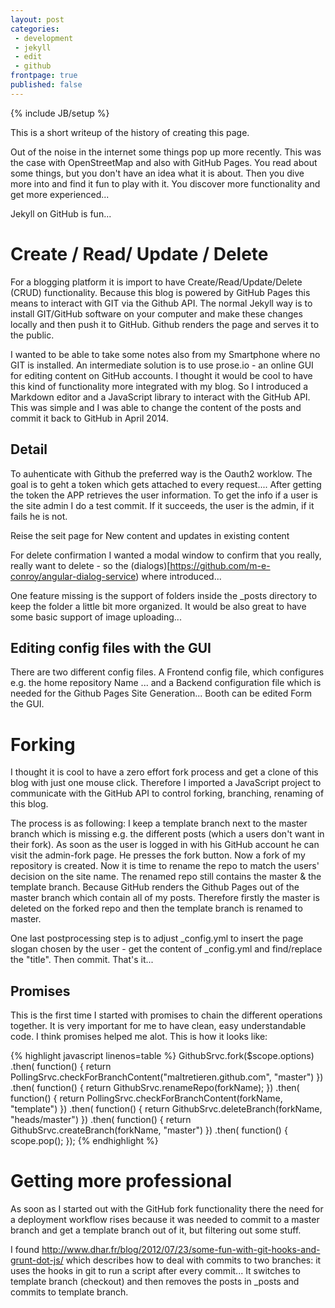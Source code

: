 ```yaml
---
layout: post
categories: 
 - development
 - jekyll
 - edit
 - github
frontpage: true
published: false
---
```







{% include JB/setup %}

This is a short writeup of the history of creating this page.

Out of the noise in the internet some things pop up more recently.
This was the case with OpenStreetMap and also with GitHub Pages. You read
about some things, but you don't have an idea what it is about. Then
you dive more into and find it fun to play with it. You discover more
functionality and get more experienced...

Jekyll on GitHub is fun...

# Create / Read/ Update / Delete
For a blogging platform it is import to have Create/Read/Update/Delete (CRUD) functionality. Because this blog is powered by GitHub Pages this means to interact with GIT via the Github API. The normal Jekyll way is to install GIT/GitHub software on your computer and make these changes locally and then push it to GitHub. Github renders the page and serves it to the public. 

I wanted to be able to take some notes also from my Smartphone where no GIT is installed. An intermediate solution is to use prose.io - an online GUI for editing content on GitHub accounts. I thought it would be cool to have this kind of functionality more integrated with my blog. So I introduced a Markdown editor and a
JavaScript library to interact with the GitHub API. This was simple 
and I was able to change the content of the posts and commit it
back to GitHub in April 2014.

## Detail
To auhenticate with Github the preferred way is the Oauth2 worklow. The goal is to geht a token which gets attached to every request.... After getting the token the APP retrieves the user information. To get the info if a user is the site admin I do a test commit. If it succeeds, the user is the admin, if it fails he is not.

Reise the seit page for New content and updates in existing content

For delete confirmation I wanted a modal window
to confirm that you really, really want to delete - so the
(dialogs)[https://github.com/m-e-conroy/angular-dialog-service) where introduced...

One feature missing is the support of folders inside the _posts directory to keep
the folder a little bit more organized. It would be also great to have some
basic support of image uploading...

## Editing config files with the GUI
There are two different config files. A Frontend config file, which configures e.g. the home repository Name ... and a Backend configuration file which is needed for the Github Pages Site Generation... Booth can be edited Form the GUI.

# Forking
I thought it is cool to have a zero effort fork process and get a
clone of this blog with just one mouse click. Therefore I imported
a JavaScript project to communicate with the GitHub API to control
forking, branching, renaming of this blog.

The process is as following: I keep a template branch next to the
master branch which is missing e.g. the different posts (which a
users don't want in their fork). As soon
as the user is logged in with his GitHub account he can visit the
admin-fork page. He presses the fork button. Now a fork of my repository
is created. Now it is time to rename the repo to match the users'
decision on the site name. The renamed repo still  contains the
master & the template branch. Because GitHub renders the Github
Pages out of the master branch which contain all of my posts.
Therefore firstly the master is deleted on the forked
repo and then the template branch is renamed to master.

One last postprocessing step is to adjust _config.yml to insert
the page slogan chosen by the user - get the content of _config.yml
and find/replace the "title". Then commit. That's it...

## Promises
This is the first time I started with promises to chain the different
operations together. It is very important for me to have clean, easy
understandable code. I think promises helped me alot. This is how it looks like:

{% highlight javascript linenos=table %}
GithubSrvc.fork($scope.options)
.then( function() {
  return PollingSrvc.checkForBranchContent("maltretieren.github.com", "master")
})
.then( function() {
  return GithubSrvc.renameRepo(forkName);
})
.then( function() {
  return PollingSrvc.checkForBranchContent(forkName, "template")
})
.then( function() {
  return GithubSrvc.deleteBranch(forkName, "heads/master")
})
.then( function() {
  return GithubSrvc.createBranch(forkName, "master")
})
.then( function() {
  scope.pop();
});
{% endhighlight %}

# Getting more professional
As soon as I started out with the GitHub fork functionality there the need
for a deployment workflow rises because it was needed to commit to a master
branch and get a template branch out of it, but filtering out some stuff.

I found http://www.dhar.fr/blog/2012/07/23/some-fun-with-git-hooks-and-grunt-dot-js/
which describes how to deal with commits to two branches: it uses the hooks
in git to run a script after every commit... It switches to template branch (checkout)
and then removes the posts in _posts and commits to template branch.
